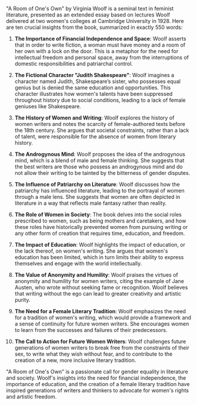 "A Room of One's Own" by Virginia Woolf is a seminal text in feminist literature, presented as an extended essay based on lectures Woolf delivered at two women's colleges at Cambridge University in 1928. Here are ten crucial insights from the book, summarized in exactly 550 words:

1. **The Importance of Financial Independence and Space**: Woolf asserts that in order to write fiction, a woman must have money and a room of her own with a lock on the door. This is a metaphor for the need for intellectual freedom and personal space, away from the interruptions of domestic responsibilities and patriarchal control.

2. **The Fictional Character "Judith Shakespeare"**: Woolf imagines a character named Judith, Shakespeare’s sister, who possesses equal genius but is denied the same education and opportunities. This character illustrates how women's talents have been suppressed throughout history due to social conditions, leading to a lack of female geniuses like Shakespeare.

3. **The History of Women and Writing**: Woolf explores the history of women writers and notes the scarcity of female-authored texts before the 18th century. She argues that societal constraints, rather than a lack of talent, were responsible for the absence of women from literary history.

4. **The Androgynous Mind**: Woolf proposes the idea of the androgynous mind, which is a blend of male and female thinking. She suggests that the best writers are those who possess an androgynous mind and do not allow their writing to be tainted by the bitterness of gender disputes.

5. **The Influence of Patriarchy on Literature**: Woolf discusses how the patriarchy has influenced literature, leading to the portrayal of women through a male lens. She suggests that women are often depicted in literature in a way that reflects male fantasy rather than reality.

6. **The Role of Women in Society**: The book delves into the social roles prescribed to women, such as being mothers and caretakers, and how these roles have historically prevented women from pursuing writing or any other form of creation that requires time, education, and freedom.

7. **The Impact of Education**: Woolf highlights the impact of education, or the lack thereof, on women's writing. She argues that women's education has been limited, which in turn limits their ability to express themselves and engage with the world intellectually.

8. **The Value of Anonymity and Humility**: Woolf praises the virtues of anonymity and humility for women writers, citing the example of Jane Austen, who wrote without seeking fame or recognition. Woolf believes that writing without the ego can lead to greater creativity and artistic purity.

9. **The Need for a Female Literary Tradition**: Woolf emphasizes the need for a tradition of women's writing, which would provide a framework and a sense of continuity for future women writers. She encourages women to learn from the successes and failures of their predecessors.

10. **The Call to Action for Future Women Writers**: Woolf challenges future generations of women writers to break free from the constraints of their sex, to write what they wish without fear, and to contribute to the creation of a new, more inclusive literary tradition.

"A Room of One's Own" is a passionate call for gender equality in literature and society. Woolf's insights into the need for financial independence, the importance of education, and the creation of a female literary tradition have inspired generations of writers and thinkers to advocate for women's rights and artistic freedom.